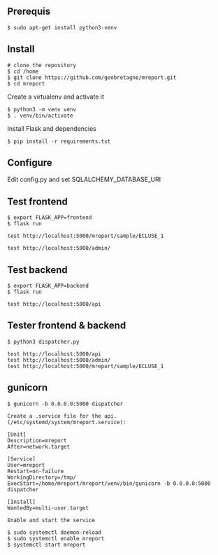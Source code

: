 Prerequis
----------

    $ sudo apt-get install python3-venv
 
 
Install
---------

    # clone the repository
    $ cd /home
    $ git clone https://github.com/geobretagne/mreport.git
    $ cd mreport


Create a virtualenv and activate it

    $ python3 -m venv venv
    $ . venv/bin/activate


Install Flask and dependencies

    $ pip install -r requirements.txt



Configure
---------

Edit config.py and set SQLALCHEMY_DATABASE_URI



Test frontend
--------------

    $ export FLASK_APP=frontend
    $ flask run
    
    test http://localhost:5000/mreport/sample/ECLUSE_1
    
    test http://localhost:5000/admin/
    
Test backend
--------------

    $ export FLASK_APP=backend
    $ flask run
    
    test http://localhost:5000/api
    

    
Tester frontend & backend
--------------------------

    $ python3 dispatcher.py
    
    test http://localhost:5000/api
    test http://localhost:5000/admin/
    test http://localhost:5000/mreport/sample/ECLUSE_1
    

gunicorn
--------


    $ gunicorn -b 0.0.0.0:5000 dispatcher
    
 ```Create a .service file for the api. (/etc/systemd/system/mreport.service):```

```
[Unit]
Description=mreport
After=network.target

[Service]
User=mreport
Restart=on-failure
WorkingDirectory=/tmp/
ExecStart=/home/mreport/mreport/venv/bin/gunicorn -b 0.0.0.0:5000 dispatcher

[Install]
WantedBy=multi-user.target
```


```Enable and start the service```

    $ sudo systemctl daemon-reload
    $ sudo systemctl enable mreport
    $ systemctl start mreport
    